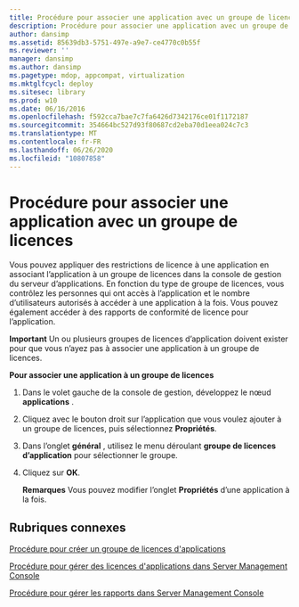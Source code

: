 ```yaml
---
title: Procédure pour associer une application avec un groupe de licences
description: Procédure pour associer une application avec un groupe de licences
author: dansimp
ms.assetid: 85639db3-5751-497e-a9e7-ce4770c0b55f
ms.reviewer: ''
manager: dansimp
ms.author: dansimp
ms.pagetype: mdop, appcompat, virtualization
ms.mktglfcycl: deploy
ms.sitesec: library
ms.prod: w10
ms.date: 06/16/2016
ms.openlocfilehash: f592cca7bae7c7fa6426d7342176ce01f1172187
ms.sourcegitcommit: 354664bc527d93f80687cd2eba70d1eea024c7c3
ms.translationtype: MT
ms.contentlocale: fr-FR
ms.lasthandoff: 06/26/2020
ms.locfileid: "10807858"
---
```

# Procédure pour associer une application avec un groupe de licences


Vous pouvez appliquer des restrictions de licence à une application en associant l’application à un groupe de licences dans la console de gestion du serveur d’applications. En fonction du type de groupe de licences, vous contrôlez les personnes qui ont accès à l’application et le nombre d’utilisateurs autorisés à accéder à une application à la fois. Vous pouvez également accéder à des rapports de conformité de licence pour l’application.

**Important**  Un ou plusieurs groupes de licences d’application doivent exister pour que vous n’ayez pas à associer une application à un groupe de licences.

 

**Pour associer une application à un groupe de licences**

1.  Dans le volet gauche de la console de gestion, développez le nœud **applications** .

2.  Cliquez avec le bouton droit sur l’application que vous voulez ajouter à un groupe de licences, puis sélectionnez **Propriétés**.

3.  Dans l’onglet **général** , utilisez le menu déroulant **groupe de licences d’application** pour sélectionner le groupe.

4.  Cliquez sur **OK**.

    **Remarques**  Vous pouvez modifier l’onglet **Propriétés** d’une application à la fois.

     

## Rubriques connexes


[Procédure pour créer un groupe de licences d'applications](how-to-create-an-application-license-group.md)

[Procédure pour gérer des licences d'applications dans Server Management Console](how-to-manage-application-licenses-in-the-server-management-console.md)

[Procédure pour gérer les rapports dans Server Management Console](how-to-manage-reports-in-the-server-management-console.md)

 

 





